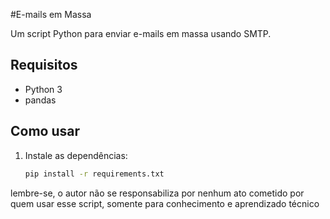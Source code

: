 #E-mails em Massa

Um script Python para enviar e-mails em massa usando SMTP.

## Requisitos

- Python 3
- pandas

## Como usar

1. Instale as dependências:

   ```bash
   pip install -r requirements.txt

lembre-se, o autor não se responsabiliza por nenhum ato cometido por quem usar esse script, somente para conhecimento e aprendizado técnico
